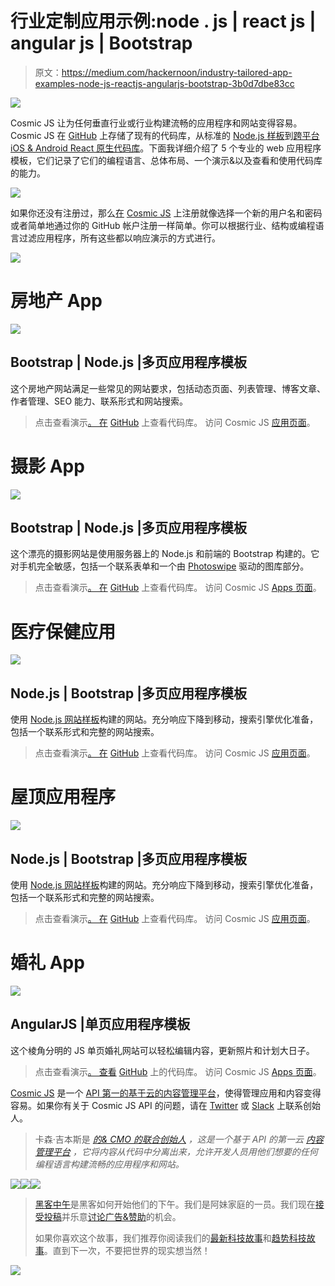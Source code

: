 # 行业定制应用示例:node . js | react js | angular js | Bootstrap

> 原文：<https://medium.com/hackernoon/industry-tailored-app-examples-node-js-reactjs-angularjs-bootstrap-3b0d7dbe83cc>

![](img/05b3df2535c351da74be54db5f5cf42b.png)

Cosmic JS 让为任何垂直行业或行业构建流畅的应用程序和网站变得容易。Cosmic JS 在 [GitHub](https://github.com/cosmicjs) 上存储了现有的代码库，从标准的 [Node.js 样板](https://github.com/cosmicjs/nodejs-website-boilerplate)到[跨平台 iOS & Android React 原生代码库](https://github.com/cosmicjs/cross-platform-blog)。下面我详细介绍了 5 个专业的 web 应用程序模板，它们记录了它们的编程语言、总体布局、一个演示&以及查看和使用代码库的能力。

![](img/eadc03f126b9c4b90b90dd1483ad6aa9.png)

如果你还没有注册过，那么[在](https://cosmicjs.com/signup) [Cosmic JS](https://cosmicjs.com) 上注册就像选择一个新的用户名和密码或者简单地通过你的 GitHub 帐户注册一样简单。你可以根据行业、结构或编程语言过滤应用程序，所有这些都以响应演示的方式进行。

![](img/1888980ff17345cd0fdde3d5e2b107f1.png)

# 房地产 App

![](img/6c0d7af18988f6e2c9d704b3e2afaf31.png)

## Bootstrap | Node.js |多页应用程序模板

这个房地产网站满足一些常见的网站要求，包括动态页面、列表管理、博客文章、作者管理、SEO 能力、联系形式和网站搜索。

> 点击查看演示[。
> 在](http://real-estate.cosmicapp.co/) [GitHub](https://github.com/cosmicjs/cosmicapp-real-estate) 上查看代码库。
> 访问 Cosmic JS [应用页面](https://cosmicjs.com/apps)。

# 摄影 App

![](img/7cb8763cb36043ee06c56ffbc5732a7a.png)

## Bootstrap | Node.js |多页应用程序模板

这个漂亮的摄影网站是使用服务器上的 Node.js 和前端的 Bootstrap 构建的。它对手机完全敏感，包括一个联系表单和一个由 [Photoswipe](http://photoswipe.com/) 驱动的图库部分。

> 点击查看演示[。
> 在](http://photography-website.cosmicapp.co/) [GitHub](https://github.com/cosmicjs/cosmicapp-photography-website) 上查看代码库。
> 访问 Cosmic JS [Apps 页面](https://cosmicjs.com/apps)。

# 医疗保健应用

![](img/335a78f6636331c1bb7f03e288785a11.png)

## Node.js | Bootstrap |多页应用程序模板

使用 [Node.js 网站样板](https://github.com/cosmicjs/nodejs-website-boilerplate)构建的网站。充分响应下降到移动，搜索引擎优化准备，包括一个联系形式和完整的网站搜索。

> 点击查看演示[。
> 在](http://medical-professional.cosmicapp.co/) [GitHub](https://github.com/cosmicjs/nodejs-website-boilerplate) 上查看代码库。
> 访问 Cosmic JS [应用页面](https://cosmicjs.com/apps)。

# 屋顶应用程序

![](img/f49f1111165954c89c8e0367758b4888.png)

## Node.js | Bootstrap |多页应用程序模板

使用 [Node.js 网站样板](https://github.com/cosmicjs/nodejs-website-boilerplate)构建的网站。充分响应下降到移动，搜索引擎优化准备，包括一个联系形式和完整的网站搜索。

> 点击查看演示[。
> 在](http://roofing-site.cosmicapp.co/) [GitHub](https://github.com/cosmicjs/cosmicapp-roofing-site) 上查看代码库。
> 访问 Cosmic JS [应用页面](https://cosmicjs.com/apps)。

# 婚礼 App

![](img/f9e78de3a8ae2b2b1b8e1aedfa0427fd.png)

## AngularJS |单页应用程序模板

这个棱角分明的 JS 单页婚礼网站可以轻松编辑内容，更新照片和计划大日子。

> 点击查看演示[。
> 查看](http://wedding-site.cosmicapp.co/) [GitHub](https://github.com/cosmicjs/cosmicapp-wedding-site) 上的代码库。
> 访问 Cosmic JS [Apps 页面](https://cosmicjs.com/apps)。

[Cosmic JS](https://cosmicjs.com/) 是一个 [API 第一的基于云的内容管理平台](https://cosmicjs.com/)，使得管理应用和内容变得容易。如果你有关于 Cosmic JS API 的问题，请在 [Twitter](https://twitter.com/cosmic_js) 或 [Slack](https://cosmicjs.com/community) 上联系创始人。

> 卡森·吉本斯是 [*的& CMO 的联合创始人*](https://cosmicjs.com) *，这是一个基于 API 的第一云* [*内容管理平台*](https://cosmicjs.com) *，它将内容从代码中分离出来，允许开发人员用他们想要的任何编程语言构建流畅的应用程序和网站。*

[![](img/50ef4044ecd4e250b5d50f368b775d38.png)](http://bit.ly/HackernoonFB)[![](img/979d9a46439d5aebbdcdca574e21dc81.png)](https://goo.gl/k7XYbx)[![](img/2930ba6bd2c12218fdbbf7e02c8746ff.png)](https://goo.gl/4ofytp)

> [黑客中午](http://bit.ly/Hackernoon)是黑客如何开始他们的下午。我们是阿妹家庭的一员。我们现在[接受投稿](http://bit.ly/hackernoonsubmission)并乐意[讨论广告&赞助](mailto:partners@amipublications.com)的机会。
> 
> 如果你喜欢这个故事，我们推荐你阅读我们的[最新科技故事](http://bit.ly/hackernoonlatestt)和[趋势科技故事](https://hackernoon.com/trending)。直到下一次，不要把世界的现实想当然！

![](img/be0ca55ba73a573dce11effb2ee80d56.png)